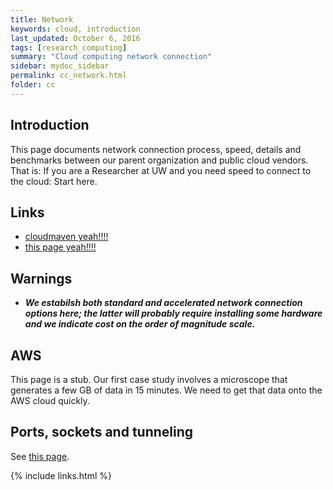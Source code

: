 ```yaml
---
title: Network 
keywords: cloud, introduction
last_updated: October 6, 2016
tags: [research_computing]
summary: "Cloud computing network connection"
sidebar: mydoc_sidebar
permalink: cc_network.html
folder: cc
---
```


## Introduction
This page documents network connection process, speed, details and benchmarks between our parent organization 
and public cloud vendors. That is: If you are a Researcher at UW and you need speed to connect to the cloud:
Start here. 


## Links
- [cloudmaven yeah!!!!](http://cloudmaven.org)
- [this page yeah!!!!](cc_network.html)


## Warnings
- ***We estabilsh both standard and accelerated network connection options here; the latter will probably
require installing some hardware and we indicate cost on the order of magnitude scale.***


## AWS


This page is a stub.  Our first case study involves a microscope that generates a few GB of data in 15 minutes. 
We need to get that data onto the AWS cloud quickly. 


## Ports, sockets and tunneling


See [this page](cc_technical.html).


{% include links.html %}
